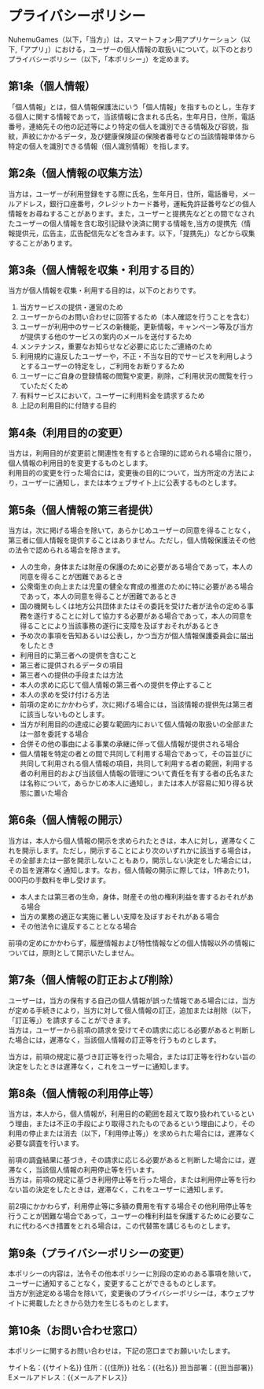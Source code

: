 # プライバシーポリシー

NuhemuGames（以下，「当方」）は，スマートフォン用アプリケーション（以下,「アプリ」）における，ユーザーの個人情報の取扱いについて，以下のとおりプライバシーポリシー（以下，「本ポリシー」）を定めます。

## 第1条（個人情報）

「個人情報」とは，個人情報保護法にいう「個人情報」を指すものとし，生存する個人に関する情報であって，当該情報に含まれる氏名，生年月日，住所，電話番号，連絡先その他の記述等により特定の個人を識別できる情報及び容貌，指紋，声紋にかかるデータ，及び健康保険証の保険者番号などの当該情報単体から特定の個人を識別できる情報（個人識別情報）を指します。

## 第2条（個人情報の収集方法）

当方は，ユーザーが利用登録をする際に氏名，生年月日，住所，電話番号，メールアドレス，銀行口座番号，クレジットカード番号，運転免許証番号などの個人情報をお尋ねすることがあります。また，ユーザーと提携先などとの間でなされたユーザーの個人情報を含む取引記録や決済に関する情報を,当方の提携先（情報提供元，広告主，広告配信先などを含みます。以下，｢提携先｣）などから収集することがあります。

## 第3条（個人情報を収集・利用する目的）

当方が個人情報を収集・利用する目的は，以下のとおりです。

1.   当方サービスの提供・運営のため
2.   ユーザーからのお問い合わせに回答するため（本人確認を行うことを含む）
3.   ユーザーが利用中のサービスの新機能，更新情報，キャンペーン等及び当方が提供する他のサービスの案内のメールを送付するため
4.   メンテナンス，重要なお知らせなど必要に応じたご連絡のため
5.   利用規約に違反したユーザーや，不正・不当な目的でサービスを利用しようとするユーザーの特定をし，ご利用をお断りするため
6.   ユーザーにご自身の登録情報の閲覧や変更，削除，ご利用状況の閲覧を行っていただくため
7.   有料サービスにおいて，ユーザーに利用料金を請求するため
8.   上記の利用目的に付随する目的

## 第4条（利用目的の変更）

当方は，利用目的が変更前と関連性を有すると合理的に認められる場合に限り，個人情報の利用目的を変更するものとします。  
利用目的の変更を行った場合には，変更後の目的について，当方所定の方法により，ユーザーに通知し，または本ウェブサイト上に公表するものとします。

## 第5条（個人情報の第三者提供）

当方は，次に掲げる場合を除いて，あらかじめユーザーの同意を得ることなく，第三者に個人情報を提供することはありません。ただし，個人情報保護法その他の法令で認められる場合を除きます。

*   人の生命，身体または財産の保護のために必要がある場合であって，本人の同意を得ることが困難であるとき
*   公衆衛生の向上または児童の健全な育成の推進のために特に必要がある場合であって，本人の同意を得ることが困難であるとき
*   国の機関もしくは地方公共団体またはその委託を受けた者が法令の定める事務を遂行することに対して協力する必要がある場合であって，本人の同意を得ることにより当該事務の遂行に支障を及ぼすおそれがあるとき
*   予め次の事項を告知あるいは公表し，かつ当方が個人情報保護委員会に届出をしたとき
*   利用目的に第三者への提供を含むこと
*   第三者に提供されるデータの項目
*   第三者への提供の手段または方法
*   本人の求めに応じて個人情報の第三者への提供を停止すること
*   本人の求めを受け付ける方法
*   前項の定めにかかわらず，次に掲げる場合には，当該情報の提供先は第三者に該当しないものとします。
*   当方が利用目的の達成に必要な範囲内において個人情報の取扱いの全部または一部を委託する場合
*   合併その他の事由による事業の承継に伴って個人情報が提供される場合
*   個人情報を特定の者との間で共同して利用する場合であって，その旨並びに共同して利用される個人情報の項目，共同して利用する者の範囲，利用する者の利用目的および当該個人情報の管理について責任を有する者の氏名または名称について，あらかじめ本人に通知し，または本人が容易に知り得る状態に置いた場合

## 第6条（個人情報の開示）

当方は，本人から個人情報の開示を求められたときは，本人に対し，遅滞なくこれを開示します。ただし，開示することにより次のいずれかに該当する場合は，その全部または一部を開示しないこともあり，開示しない決定をした場合には，その旨を遅滞なく通知します。なお，個人情報の開示に際しては，1件あたり1，000円の手数料を申し受けます。

*   本人または第三者の生命，身体，財産その他の権利利益を害するおそれがある場合
*   当方の業務の適正な実施に著しい支障を及ぼすおそれがある場合
*   その他法令に違反することとなる場合

前項の定めにかかわらず，履歴情報および特性情報などの個人情報以外の情報については，原則として開示いたしません。

## 第7条（個人情報の訂正および削除）

ユーザーは，当方の保有する自己の個人情報が誤った情報である場合には，当方が定める手続きにより，当方に対して個人情報の訂正，追加または削除（以下，「訂正等」）を請求することができます。  
当方は，ユーザーから前項の請求を受けてその請求に応じる必要があると判断した場合には，遅滞なく，当該個人情報の訂正等を行うものとします。

当方は，前項の規定に基づき訂正等を行った場合，または訂正等を行わない旨の決定をしたときは遅滞なく，これをユーザーに通知します。

## 第8条（個人情報の利用停止等）

当方は，本人から，個人情報が，利用目的の範囲を超えて取り扱われているという理由，または不正の手段により取得されたものであるという理由により，その利用の停止または消去（以下，「利用停止等」）を求められた場合には，遅滞なく必要な調査を行います。

前項の調査結果に基づき，その請求に応じる必要があると判断した場合には，遅滞なく，当該個人情報の利用停止等を行います。  
当方は，前項の規定に基づき利用停止等を行った場合，または利用停止等を行わない旨の決定をしたときは，遅滞なく，これをユーザーに通知します。

前2項にかかわらず，利用停止等に多額の費用を有する場合その他利用停止等を行うことが困難な場合であって，ユーザーの権利利益を保護するために必要なこれに代わるべき措置をとれる場合は，この代替策を講じるものとします。

## 第9条（プライバシーポリシーの変更）

本ポリシーの内容は，法令その他本ポリシーに別段の定めのある事項を除いて，ユーザーに通知することなく，変更することができるものとします。  
当方が別途定める場合を除いて，変更後のプライバシーポリシーは，本ウェブサイトに掲載したときから効力を生じるものとします。

## 第10条（お問い合わせ窓口）

本ポリシーに関するお問い合わせは，下記の窓口までお願いいたします。

サイト名：{{サイト名}}
住所：{{住所}}
社名：{{社名}}
担当部署：{{担当部署}}
Eメールアドレス：{{メールアドレス}}